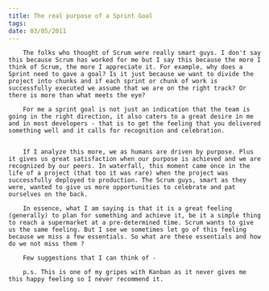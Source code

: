 ```yaml
---
title: The real purpose of a Sprint Goal
tags:
date: 03/05/2011
---
```


        The folks who thought of Scrum were really smart guys. I don't say this because Scrum has worked for me but I say this because the more I think of Scrum, the more I appreciate it. For example, why does a Sprint need to gave a goal? Is it just because we want to divide the project into chunks and if each sprint or chunk of work is successfully executed we assume that we are on the right track? Or there is more than what meets the eye?

        For me a sprint goal is not just an indication that the team is going in the right direction, it also caters to a great desire in me and in most developers - that is to get the feeling that you delivered something well and it calls for recognition and celebration.


        If I analyze this more, we as humans are driven by purpose. Plus it gives us great satisfaction when our purpose is achieved and we are recognized by our peers. In waterfall, this moment came once in the life of a project (that too it was rare) when the project was successfully deployed to production. The Scrum guys, smart as they were, wanted to give us more opportunities to celebrate and pat ourselves on the back.

        In essence, what I am saying is that it is a great feeling (generally) to plan for something and achieve it, be it a simple thing to reach a supermarket at a pre-determined time. Scrum wants to give us the same feeling. But I see we sometimes let go of this feeling because we miss a few essentials. So what are these essentials and how do we not miss them ?

        Few suggestions that I can think of -

        p.s. This is one of my gripes with Kanban as it never gives me this happy feeling so I never recommend it.
